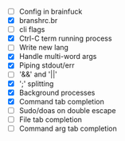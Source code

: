 - [ ] Config in brainfuck
- [x] branshrc.br
- [ ] cli flags
- [x] Ctrl-C term running process
- [ ] Write new lang
- [x] Handle multi-word args
- [x] Piping stdout/err
- [ ] '&&' and '||'
- [x] ';' splitting
- [x] Background processes
- [x] Command tab completion
- [ ] Sudo/doas on double escape
- [ ] File tab completion
- [ ] Command arg tab completion
